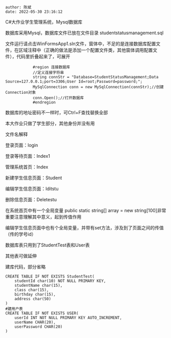 ```
author: 陈斌
date: 2022-05-30 23:16:12

```

C#大作业学生管理系统，Mysql数据库

数据库采用Mysql，数据库文件已放在文件目录 studentstatusmanagement.sql

文件运行请点击WinFormsApp1.sln文件，窗体中，不足的是连接数据库配置文件，在区域注释中（正确的做法是添加一个配置文件类，其他窗体调用配置文件），代码里折叠起来了，可展开

```
			#region 连接数据库
            //定义连接字符串
            string connStr = "Database=StudentStatusManagement;Data Source=127.0.0.1;port=3306;User Id=root;Password=password;";
            MySqlConnection conn = new MySqlConnection(connStr);//创建Connection对象
            conn.Open();//打开数据库
            #endregion  
```

数据库的地址密码不一样时，可Ctrl+F查找替换全部

本大作业只做了学生部分，其他身份并没有用



文件名解释

登录页面：login

登录等待页面：Index1

管理系统首页：Index

新建学生信息页面：Student

编辑学生信息页面：Iditstu

删除信息页面：Deletestu

在系统首页中有一个全局变量 public static string[] array = new string[100]非常重要注意理解其中意义，起到传值作用

编辑学生信息页面中也有个全局变量，并带有set方法，涉及到了页面之间的传值（传的学号id）



数据库表只用到了StudentTest表和User表

其他表可做延伸

建库代码，部分省略

```
CREATE TABLE IF NOT EXISTS StudentTest(
	studentId char(10) NOT NULL PRIMARY KEY,
	studentName char(15), 
	class char(15),
	birthday char(15),
	address char(50)	
)
#建用户表
CREATE TABLE IF NOT EXISTS USER(
	userId INT NOT NULL PRIMARY KEY AUTO_INCREMENT,
	userName CHAR(20),
	userPassword CHAR(20)
)
```

